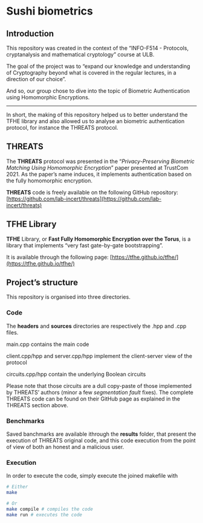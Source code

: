 # Sushi biometrics

## Introduction

This repository was created in the context of the “INFO-F514 - Protocols, cryptanalysis and mathematical cryptology” course at ULB.

The goal of the project was to “expand our knowledge and understanding of Cryptography beyond what is covered in the regular lectures, in a direction of our choice”.

And so, our group chose to dive into the topic of Biometric Authentication using Homomorphic Encryptions. 

---

In short, the making of this repository helped us to better understand the TFHE library and also allowed us to analyse an biometric authentication protocol, for instance the THREATS protocol.

## **THREATS**

The **THREATS** protocol was presented in the “*Privacy-Preserving Biometric Matching Using Homomorphic Encryption*” paper presented at TrustCom 2021. As the paper’s name induces, it implements authentication based on the fully homomorphic encryption.

**THREATS** code is freely available on the following GitHub repository: [https://github.com/lab-incert/threats](https://github.com/lab-incert/threats)

## TFHE Library

**TFHE** Library, or **Fast Fully Homomorphic Encryption over the Torus**, is a library that implements “very fast gate-by-gate bootstrapping”.

It is available through the following page: [https://tfhe.github.io/tfhe/](https://tfhe.github.io/tfhe/)

## Project’s structure

This repository is organised into three directories.

### Code

The **headers** and **sources** directories are respectively the .hpp and .cpp files.

main.cpp contains the main code

client.cpp/hpp and server.cpp/hpp implement the client-server view of the protocol

circuits.cpp/hpp contain the underlying Boolean circuits

Please note that those circuits are a dull copy-paste of those implemented by THREATS’ authors (minor a few *segmentation fault* fixes). The complete THREATS code can be found on their GitHub page as explained in the THREATS section above.

### Benchmarks

Saved banchmarks are available ithrough the **results** folder, that present the execution of THREATS original code, and this code execution from the point of view of both an honest and a malicious user.

### Execution

In order to execute the code, simply execute the joined makefile with

```bash
# Either
make

# Or
make compile # compiles the code
make run # executes the code
```
